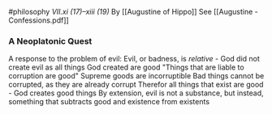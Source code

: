 #philosophy 
*VII.xi (17)–xiii (19)*
By [[Augustine of Hippo]] 
See [[Augustine - Confessions.pdf]]
### A Neoplatonic Quest
A response to the problem of evil: Evil, or badness, is *relative* - God did not create evil as all things God created are good
"Things that are liable to corruption are good"
	Supreme goods are incorruptible
	Bad things cannot be corrupted, as they are already corrupt
	Therefor all things that exist are good - God creates good things
		By extension, evil is not a substance, but instead, something that subtracts good and existence from existents
